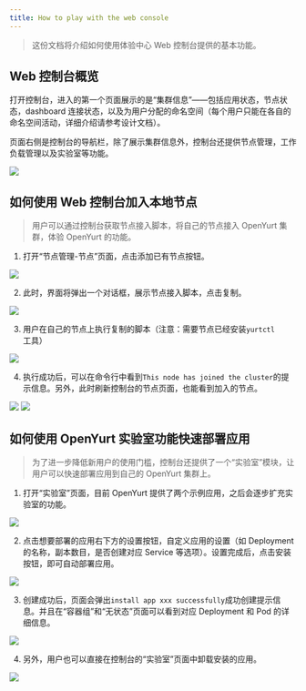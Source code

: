 ```yaml
---
title: How to play with the web console
---
```


> 这份文档将介绍如何使用体验中心 Web 控制台提供的基本功能。

## Web 控制台概览

打开控制台，进入的第一个页面展示的是“集群信息”——包括应用状态，节点状态，dashboard 连接状态，以及为用户分配的命名空间（每个用户只能在各自的命名空间活动，详细介绍请参考设计文档）。

页面右侧是控制台的导航栏，除了展示集群信息外，控制台还提供节点管理，工作负载管理以及实验室等功能。

![](../../../../static/img/docs/installation/openyurt-experience-center/web_overview.png)

## 如何使用 Web 控制台加入本地节点

> 用户可以通过控制台获取节点接入脚本，将自己的节点接入 OpenYurt 集群，体验 OpenYurt 的功能。

1. 打开“节点管理-节点”页面，点击添加已有节点按钮。

![](../../../../static/img/docs/installation/openyurt-experience-center/web_node_add.png)

2. 此时，界面将弹出一个对话框，展示节点接入脚本，点击复制。

![](../../../../static/img/docs/installation/openyurt-experience-center/web_node_script.png)

3. 用户在自己的节点上执行复制的脚本（注意：需要节点已经安装`yurtctl`工具）

![](../../../../static/img/docs/installation/openyurt-experience-center/cmd_add_node.png)

4. 执行成功后，可以在命令行中看到`This node has joined the cluster`的提示信息。另外，此时刷新控制台的节点页面，也能看到加入的节点。

![](../../../../static/img/docs/installation/openyurt-experience-center/cmd_add_node_success.png)
![](../../../../static/img/docs/installation/openyurt-experience-center/web_node_add_success.png)

## 如何使用 OpenYurt 实验室功能快速部署应用

> 为了进一步降低新用户的使用门槛，控制台还提供了一个“实验室”模块，让用户可以快速部署应用到自己的 OpenYurt 集群上。

1. 打开“实验室”页面，目前 OpenYurt 提供了两个示例应用，之后会逐步扩充实验室的功能。

![](../../../../static/img/docs/installation/openyurt-experience-center/web_lab.png)

2. 点击想要部署的应用右下方的设置按钮，自定义应用的设置（如 Deployment 的名称，副本数目，是否创建对应 Service 等选项）。设置完成后，点击安装按钮，即可自动部署应用。

![](../../../../static/img/docs/installation/openyurt-experience-center/web_lab_config.png)

3. 创建成功后，页面会弹出`install app xxx successfully`成功创建提示信息。并且在“容器组”和“无状态”页面可以看到对应 Deployment 和 Pod 的详细信息。

![](../../../../static/img/docs/installation/openyurt-experience-center/web_lab_res.png)

4. 另外，用户也可以直接在控制台的“实验室”页面中卸载安装的应用。

![](../../../../static/img/docs/installation/openyurt-experience-center/web_lab_uninstall.png)
